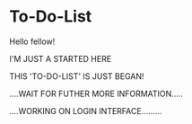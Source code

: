# To-Do-List

Hello fellow!




I'M JUST A STARTED HERE 




THIS 'TO-DO-LIST' IS JUST BEGAN!




....WAIT FOR FUTHER MORE INFORMATION.....




....WORKING ON LOGIN INTERFACE.........
